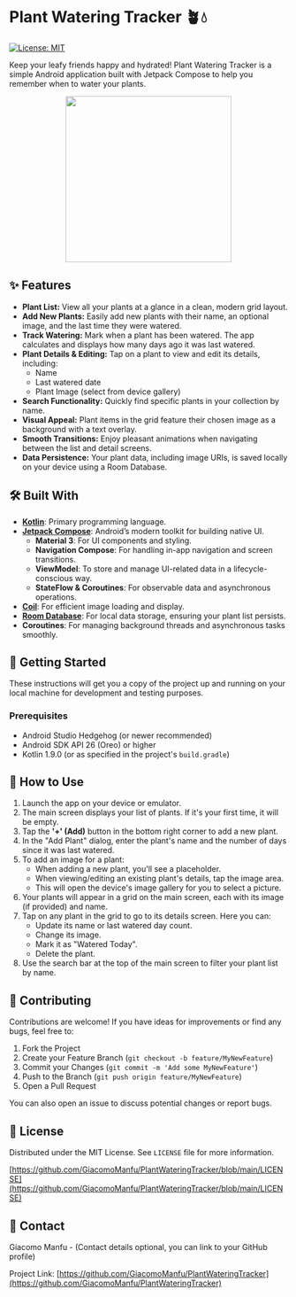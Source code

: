 # Plant Watering Tracker 🪴💧

[![License: MIT](https://img.shields.io/badge/License-MIT-yellow.svg)](https://opensource.org/licenses/MIT)

Keep your leafy friends happy and hydrated! Plant Watering Tracker is a simple Android application built with Jetpack Compose to help you remember when to water your plants.

<p align="center">
  <img src="https://raw.githubusercontent.com/GiacomoManfu/PlantWateringTracker/main/art/app_showcase.gif" width="300">
</p>

## ✨ Features

*   **Plant List:** View all your plants at a glance in a clean, modern grid layout.
*   **Add New Plants:** Easily add new plants with their name, an optional image, and the last time they were watered.
*   **Track Watering:** Mark when a plant has been watered. The app calculates and displays how many days ago it was last watered.
*   **Plant Details & Editing:** Tap on a plant to view and edit its details, including:
    *   Name
    *   Last watered date
    *   Plant Image (select from device gallery)
*   **Search Functionality:** Quickly find specific plants in your collection by name.
*   **Visual Appeal:** Plant items in the grid feature their chosen image as a background with a text overlay.
*   **Smooth Transitions:** Enjoy pleasant animations when navigating between the list and detail screens.
*   **Data Persistence:** Your plant data, including image URIs, is saved locally on your device using a Room Database.

## 🛠️ Built With

*   **[Kotlin](https://kotlinlang.org/)**: Primary programming language.
*   **[Jetpack Compose](https://developer.android.com/jetpack/compose)**: Android’s modern toolkit for building native UI.
    *   **Material 3**: For UI components and styling.
    *   **Navigation Compose**: For handling in-app navigation and screen transitions.
    *   **ViewModel**: To store and manage UI-related data in a lifecycle-conscious way.
    *   **StateFlow & Coroutines**: For observable data and asynchronous operations.
*   **[Coil](https://coil-kt.github.io/coil/)**: For efficient image loading and display.
*   **[Room Database](https://developer.android.com/training/data-storage/room)**: For local data storage, ensuring your plant list persists.
*   **Coroutines**: For managing background threads and asynchronous tasks smoothly.

## 🚀 Getting Started

These instructions will get you a copy of the project up and running on your local machine for development and testing purposes.

### Prerequisites

*   Android Studio Hedgehog (or newer recommended)
*   Android SDK API 26 (Oreo) or higher
*   Kotlin 1.9.0 (or as specified in the project's `build.gradle`)

## 📝 How to Use

1.  Launch the app on your device or emulator.
2.  The main screen displays your list of plants. If it's your first time, it will be empty.
3.  Tap the **'+' (Add)** button in the bottom right corner to add a new plant.
4.  In the "Add Plant" dialog, enter the plant's name and the number of days since it was last watered.
5.  To add an image for a plant:
    *   When adding a new plant, you'll see a placeholder.
    *   When viewing/editing an existing plant's details, tap the image area.
    *   This will open the device's image gallery for you to select a picture.
6.  Your plants will appear in a grid on the main screen, each with its image (if provided) and name.
7.  Tap on any plant in the grid to go to its details screen. Here you can:
    *   Update its name or last watered day count.
    *   Change its image.
    *   Mark it as "Watered Today".
    *   Delete the plant.
8.  Use the search bar at the top of the main screen to filter your plant list by name.

## 🤝 Contributing

Contributions are welcome! If you have ideas for improvements or find any bugs, feel free to:

1.  Fork the Project
2.  Create your Feature Branch (`git checkout -b feature/MyNewFeature`)
3.  Commit your Changes (`git commit -m 'Add some MyNewFeature'`)
4.  Push to the Branch (`git push origin feature/MyNewFeature`)
5.  Open a Pull Request

You can also open an issue to discuss potential changes or report bugs.

## 📜 License

Distributed under the MIT License. See `LICENSE` file for more information.

[https://github.com/GiacomoManfu/PlantWateringTracker/blob/main/LICENSE](https://github.com/GiacomoManfu/PlantWateringTracker/blob/main/LICENSE)

## 📧 Contact

Giacomo Manfu - (Contact details optional, you can link to your GitHub profile)

Project Link: [https://github.com/GiacomoManfu/PlantWateringTracker](https://github.com/GiacomoManfu/PlantWateringTracker)
